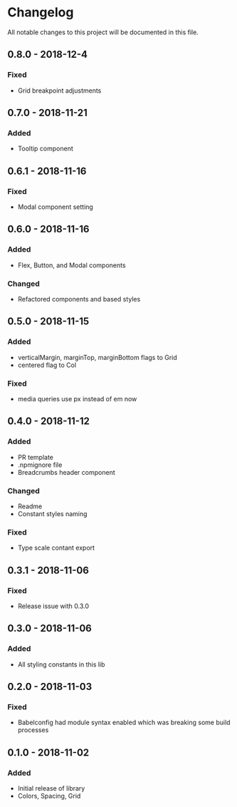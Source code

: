# Changelog
All notable changes to this project will be documented in this file.

## 0.8.0 - 2018-12-4
### Fixed
- Grid breakpoint adjustments

## 0.7.0 - 2018-11-21
### Added
- Tooltip component

## 0.6.1 - 2018-11-16
### Fixed
- Modal component setting

## 0.6.0 - 2018-11-16
### Added
- Flex, Button, and Modal components

### Changed
- Refactored components and based styles

## 0.5.0 - 2018-11-15
### Added
- verticalMargin, marginTop, marginBottom flags to Grid
- centered flag to Col

### Fixed
- media queries use px instead of em now

## 0.4.0 - 2018-11-12
### Added
- PR template
- .npmignore file
- Breadcrumbs header component

### Changed
- Readme
- Constant styles naming
  
### Fixed
- Type scale contant export

## 0.3.1 - 2018-11-06
### Fixed
- Release issue with 0.3.0

## 0.3.0 - 2018-11-06
### Added
- All styling constants in this lib

## 0.2.0 - 2018-11-03
### Fixed
- Babelconfig had module syntax enabled which was breaking some build processes

## 0.1.0 - 2018-11-02
### Added
- Initial release of library
- Colors, Spacing, Grid

